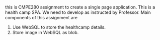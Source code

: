 this is CMPE280 assignment to create a single page application. This is a health camp SPA. We need to develop as instructed by Professor.
Main components of this assignment are
1. Use WebSQL to store the healthcamp details.
2. Store image in WebSQL as blob.


